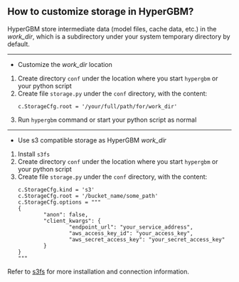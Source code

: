 ## How to customize storage in HyperGBM?

HyperGBM store intermediate data (model files, cache data, etc.) in the *work_dir*,  which is a subdirectory under your system temporary directory by default.

---

* Customize the *work_dir* location

1. Create directory `conf` under the location where you start `hypergbm` or your python script
2. Create file `storage.py` under the `conf` directory, with the content:
   ```
   c.StorageCfg.root = '/your/full/path/for/work_dir'
   ```
3. Run `hypergbm` command or start your python script as normal

---

* Use s3 compatible storage as HyperGBM *work_dir*
1. Install `s3fs`
2. Create directory `conf` under the location where you start `hypergbm` or your python script
3. Create file `storage.py` under the `conf` directory, with the content:
   ```
   c.StorageCfg.kind = 's3'
   c.StorageCfg.root = '/bucket_name/some_path'
   c.StorageCfg.options = """
   {
           "anon": false,
           "client_kwargs": {
                   "endpoint_url": "your_service_address",
                   "aws_access_key_id": "your_access_key",
                   "aws_secret_access_key": "your_secret_access_key"
           }
   }
   """
   ```

Refer to [s3fs](https://s3fs.readthedocs.io/en/latest/) for more installation and connection information.
